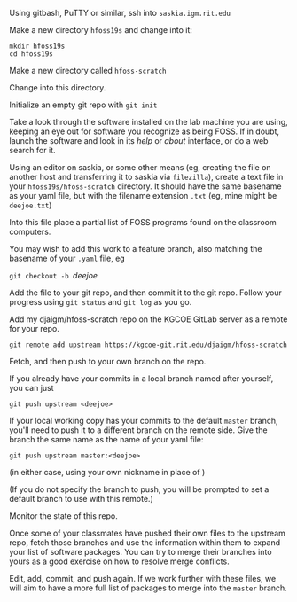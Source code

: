 
Using gitbash, PuTTY or similar, ssh into ```saskia.igm.rit.edu```

Make a new directory ```hfoss19s``` and change into it:

```
mkdir hfoss19s
cd hfoss19s
```

Make a new directory called ```hfoss-scratch```

Change into this directory.

Initialize an empty git repo with ```git init```

Take a look through the software installed on the lab machine you are using, keeping an eye out for software you recognize as being FOSS. If in doubt, launch the software and look in its *help* or *about* interface, or do a web search for it.

Using an editor on saskia, or some other means (eg, creating the file on
another host and transferring it to saskia via ```filezilla```), create a
text file in your ```hfoss19s/hfoss-scratch``` directory.  It should have the same basename as your yaml file, but with the filename extension ```.txt``` (eg, mine might be ```deejoe.txt```)

Into this file place a partial list of FOSS programs found on the classroom
computers.

You may wish to add this work to a feature branch, also matching the
basename of your ```.yaml``` file, eg

```git checkout -b ```*deejoe*

Add the file to your git repo, and then commit it to the git repo.  Follow
your progress using ```git status``` and ```git log``` as you go.

Add my djaigm/hfoss-scratch repo on the KGCOE GitLab server as a remote for
your repo.  

```git remote add upstream https://kgcoe-git.rit.edu/djaigm/hfoss-scratch```


Fetch, and then push to your own branch on the repo. 

If you already have your commits in a local branch named after yourself, you
can just

```git push upstream <deejoe>```

If your local working copy has your commits to the default ```master```
branch, you'll need to push it to a different branch on the remote side. 
Give the branch the same name as the name of your yaml file:

```git push upstream master:<deejoe>```

(in either case, using your own nickname in place of <deejoe>)

(If you do not specify the branch to push, you will be prompted to set a default branch to use with this remote.)

Monitor the state of this repo. 

Once some of your classmates have pushed their own files to the upstream
repo, fetch those branches and use the information within them to expand
your list of software packages. You can try to merge their branches into
yours as a good exercise on how to resolve merge conflicts.

Edit, add, commit, and push again.  If we work further with these files, we will aim to have a more
full list of packages to merge into the ```master``` branch.

